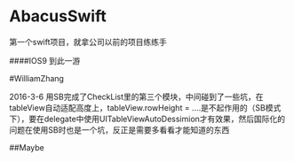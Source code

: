 # AbacusSwift
第一个swift项目，就拿公司以前的项目练练手

####IOS9
到此一游

#WilliamZhang

2016-3-6
用SB完成了CheckList里的第三个模块，中间碰到了一些坑，在tableView自动适配高度上，tableView.rowHeight = ....是不起作用的（SB模式下），要在delegate中使用UITableViewAutoDessimion才有效果，然后国际化的问题在使用SB时也是一个坑，反正是需要多看看才能知道的东西

##Maybe